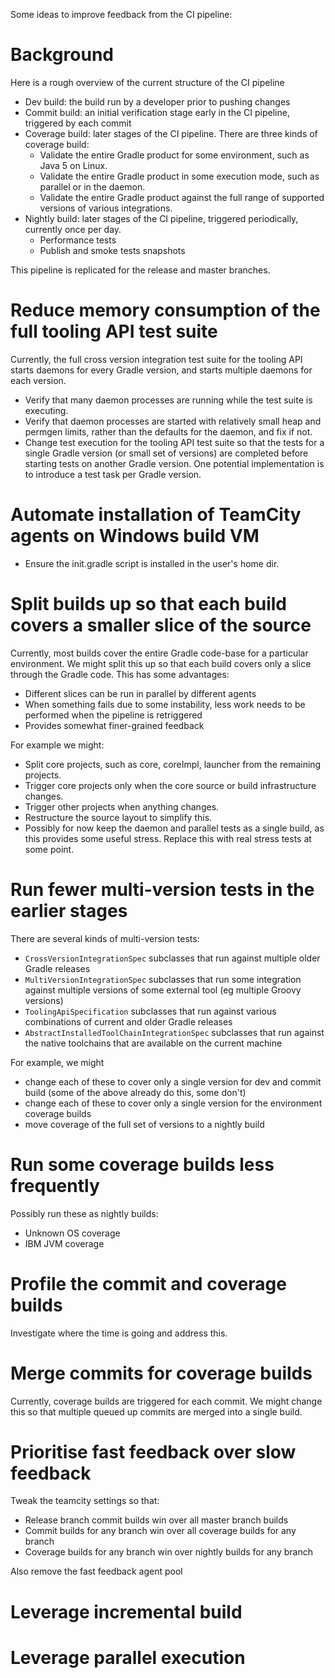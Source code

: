 
Some ideas to improve feedback from the CI pipeline:

# Background

Here is a rough overview of the current structure of the CI pipeline

- Dev build: the build run by a developer prior to pushing changes
- Commit build: an initial verification stage early in the CI pipeline, triggered by each commit
- Coverage build: later stages of the CI pipeline. There are three kinds of coverage build:
    - Validate the entire Gradle product for some environment, such as Java 5 on Linux.
    - Validate the entire Gradle product in some execution mode, such as parallel or in the daemon.
    - Validate the entire Gradle product against the full range of supported versions of various integrations.
- Nightly build: later stages of the CI pipeline, triggered periodically, currently once per day.
    - Performance tests
    - Publish and smoke tests snapshots

This pipeline is replicated for the release and master branches.

# Reduce memory consumption of the full tooling API test suite

Currently, the full cross version integration test suite for the tooling API starts daemons for every Gradle version, and starts
multiple daemons for each version.

- Verify that many daemon processes are running while the test suite is executing.
- Verify that daemon processes are started with relatively small heap and permgen limits, rather than the defaults for the daemon, and fix if not.
- Change test execution for the tooling API test suite so that the tests for a single Gradle version (or small set of versions) are completed before starting
  tests on another Gradle version. One potential implementation is to introduce a test task per Gradle version.

# Automate installation of TeamCity agents on Windows build VM

- Ensure the init.gradle script is installed in the user's home dir.

# Split builds up so that each build covers a smaller slice of the source

Currently, most builds cover the entire Gradle code-base for a particular environment. We might split this up so that each build covers
only a slice through the Gradle code. This has some advantages:

- Different slices can be run in parallel by different agents
- When something fails due to some instability, less work needs to be performed when the pipeline is retriggered
- Provides somewhat finer-grained feedback

For example we might:

- Split core projects, such as core, coreImpl, launcher from the remaining projects.
- Trigger core projects only when the core source or build infrastructure changes.
- Trigger other projects when anything changes.
- Restructure the source layout to simplify this.
- Possibly for now keep the daemon and parallel tests as a single build, as this provides some useful stress. Replace this with real stress tests at some point.

# Run fewer multi-version tests in the earlier stages

There are several kinds of multi-version tests:

- `CrossVersionIntegrationSpec` subclasses that run against multiple older Gradle releases
- `MultiVersionIntegrationSpec` subclasses that run some integration against multiple versions of some external tool (eg multiple Groovy versions)
- `ToolingApiSpecification` subclasses that run against various combinations of current and older Gradle releases
- `AbstractInstalledToolChainIntegrationSpec` subclasses that run against the native toolchains that are available on the current machine

For example, we might

- change each of these to cover only a single version for dev and commit build (some of the above already do this, some don't)
- change each of these to cover only a single version for the environment coverage builds
- move coverage of the full set of versions to a nightly build

# Run some coverage builds less frequently

Possibly run these as nightly builds:

- Unknown OS coverage
- IBM JVM coverage

# Profile the commit and coverage builds

Investigate where the time is going and address this.

# Merge commits for coverage builds

Currently, coverage builds are triggered for each commit. We might change this so that multiple queued up commits are merged into a single build.

# Prioritise fast feedback over slow feedback

Tweak the teamcity settings so that:

- Release branch commit builds win over all master branch builds
- Commit builds for any branch win over all coverage builds for any branch
- Coverage builds for any branch win over nightly builds for any branch

Also remove the fast feedback agent pool

# Leverage incremental build

# Leverage parallel execution
